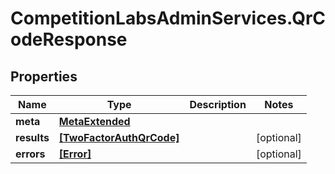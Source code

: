 # CompetitionLabsAdminServices.QrCodeResponse

## Properties

Name | Type | Description | Notes
------------ | ------------- | ------------- | -------------
**meta** | [**MetaExtended**](MetaExtended.md) |  | 
**results** | [**[TwoFactorAuthQrCode]**](TwoFactorAuthQrCode.md) |  | [optional] 
**errors** | [**[Error]**](Error.md) |  | [optional] 


